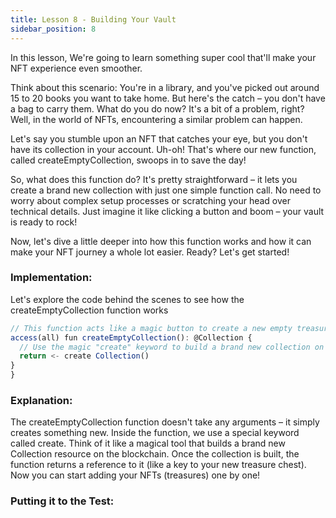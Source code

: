 ```yaml
---
title: Lesson 8 - Building Your Vault
sidebar_position: 8
---
```


In this lesson, We're going to learn something super cool that'll make your NFT experience even smoother.

Think about this scenario: You're in a library, and you've picked out around 15 to 20 books you want to take home. But here's the catch – you don't have a bag to carry them. What do you do now? It's a bit of a problem, right? Well, in the world of NFTs, encountering a similar problem can happen.

Let's say you stumble upon an NFT that catches your eye, but you don't have its collection in your account. Uh-oh! That's where our new function, called createEmptyCollection, swoops in to save the day!

So, what does this function do? It's pretty straightforward – it lets you create a brand new collection with just one simple function call. No need to worry about complex setup processes or scratching your head over technical details. Just imagine it like clicking a button and boom – your vault is ready to rock!

Now, let's dive a little deeper into how this function works and how it can make your NFT journey a whole lot easier. Ready? Let's get started!

### **Implementation:**

Let's explore the code behind the scenes to see how the createEmptyCollection function works

```jsx
// This function acts like a magic button to create a new empty treasure chest (collection)
access(all) fun createEmptyCollection(): @Collection {
  // Use the magic "create" keyword to build a brand new collection on the blockchain
  return <- create Collection()
}
}
```

### **Explanation:**

The createEmptyCollection function doesn't take any arguments – it simply creates something new.
Inside the function, we use a special keyword called create. Think of it like a magical tool that builds a brand new Collection resource on the blockchain.
Once the collection is built, the function returns a reference to it (like a key to your new treasure chest). Now you can start adding your NFTs (treasures) one by one!

### **Putting it to the Test:**
